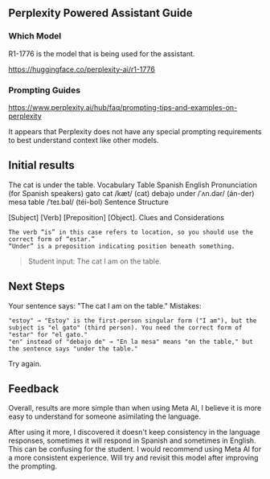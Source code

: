## Perplexity Powered Assistant Guide

### Which Model

R1-1776 is the model that is being used for the assistant.

https://huggingface.co/perplexity-ai/r1-1776

### Prompting Guides

https://www.perplexity.ai/hub/faq/prompting-tips-and-examples-on-perplexity

It appears that Perplexity does not have any special prompting requirements to best understand context like other models.

## Initial results

The cat is under the table.
Vocabulary Table
Spanish	English	Pronunciation (for Spanish speakers)
gato	cat	/kæt/ (cat)
debajo	under	/ˈʌn.dər/ (án-der)
mesa	table	/ˈteɪ.bəl/ (téi-bol)
Sentence Structure

[Subject] [Verb] [Preposition] [Object].
Clues and Considerations

    The verb “is” in this case refers to location, so you should use the correct form of “estar.”
    “Under” is a preposition indicating position beneath something.

> Student input: The cat I am on the table.

## Next Steps

Your sentence says: "The cat I am on the table."
Mistakes:

    "estoy" → "Estoy" is the first-person singular form ("I am"), but the subject is "el gato" (third person). You need the correct form of "estar" for "el gato."
    "en" instead of "debajo de" → "En la mesa" means "on the table," but the sentence says "under the table."

Try again.

## Feedback

Overall, results are more simple than when using Meta AI, I believe it is more easy to understand for someone asimilating the language.

After using it more, I discovered it doesn't keep consistency in the language responses, sometimes it will respond in Spanish and sometimes in English. This can be confusing for the student. I would recommend using Meta AI for a more consistent experience. Will try and revisit this model after improving the prompting.